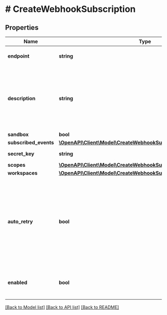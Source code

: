 # # CreateWebhookSubscription

## Properties

Name | Type | Description | Notes
------------ | ------------- | ------------- | -------------
**endpoint** | **string** | Https target URL of the webhook |
**description** | **string** | Short description of the webhook. This property cannot start or end with whitespace, does not allow HTML tags, URL or email. |
**sandbox** | **bool** |  |
**subscribed_events** | [**\OpenAPI\Client\Model\CreateWebhookSubscriptionSubscribedEvents**](CreateWebhookSubscriptionSubscribedEvents.md) |  |
**secret_key** | **string** | Autogenerated 32 bytes key | [optional]
**scopes** | [**\OpenAPI\Client\Model\CreateWebhookSubscriptionScopes**](CreateWebhookSubscriptionScopes.md) |  |
**workspaces** | [**\OpenAPI\Client\Model\CreateWebhookSubscriptionWorkspaces**](CreateWebhookSubscriptionWorkspaces.md) |  | [optional]
**auto_retry** | **bool** | If a Webhook request fails for any reason, Yousign will retry the request 8 times using a back-off mechanism after: 2, 6, 30, 60, 300, 1080, 1440, 2880 min |
**enabled** | **bool** | Choose whether the webhook is enabled or not. |

[[Back to Model list]](../../README.md#models) [[Back to API list]](../../README.md#endpoints) [[Back to README]](../../README.md)
